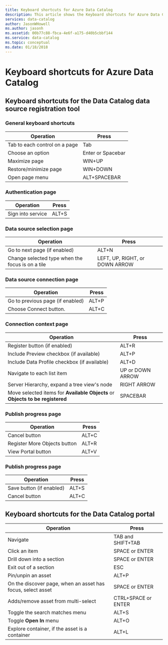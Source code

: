 ```yaml
---
title: Keyboard shortcuts for Azure Data Catalog 
description: This article shows the Keyboard shortcuts for Azure Data Catalog.
services: data-catalog
author: JasonWHowell
ms.author: jasonh
ms.assetid: 00b77c88-fbca-4e6f-a175-d40b5cbbf144
ms.service: data-catalog
ms.topic: conceptual
ms.date: 01/18/2018
---
```

# Keyboard shortcuts for Azure Data Catalog
## Keyboard shortcuts for the Data Catalog data source registration tool
### General keyboard shortcuts
| Operation | Press |
| --- | --- |
| Tab to each control on a page |Tab |
| Choose an option |Enter or Spacebar |
| Maximize page |WIN+UP |
| Restore/minimize page |WIN+DOWN |
| Open page menu |ALT+SPACEBAR |

### Authentication page
| Operation | Press |
| --- | --- |
| Sign into service |ALT+S |

### Data source selection page
| Operation | Press |
| --- | --- |
| Go to next page (if enabled) |ALT+N |
| Change selected type when the focus is on a tile |LEFT, UP, RIGHT, or DOWN ARROW |

### Data source connection page
| Operation | Press |
| --- | --- |
| Go to previous page (if enabled) |ALT+P |
| Choose Connect button. |ALT+C |

### Connection context page
| Operation | Press |
| --- | --- |
| Register button (if enabled) |ALT+R |
| Include Preview checkbox (if available) |ALT+P |
| Include Data Profile checkbox (if available) |ALT+D |
| Navigate to each list item |UP or DOWN ARROW |
| Server Hierarchy, expand a tree view's node |RIGHT ARROW |
| Move selected items for **Available Objects** or **Objects to be registered** |SPACEBAR |

### Publish progress page
| Operation | Press |
| --- | --- |
| Cancel button |ALT+C |
| Register More Objects button |ALT+R |
| View Portal button |ALT+V |

### Publish progress page
| Operation | Press |
| --- | --- |
| Save button (if enabled) |ALT+S |
| Cancel button |ALT+C |

## Keyboard shortcuts for the Data Catalog portal
| Operation | Press |
| --- | --- |
| Navigate |TAB and SHIFT+TAB |
| Click an item |SPACE or ENTER |
| Drill down into a section |SPACE or ENTER |
| Exit out of a section |ESC |
| Pin/unpin an asset |ALT+P |
| On the discover page, when an asset has focus, select asset |SPACE or ENTER |
| Adds/remove asset from multi-select |CTRL+SPACE or ENTER |
| Toggle the search matches menu |ALT+S |
| Toggle **Open In** menu |ALT+O |
| Explore container, if the asset is a container |ALT+L |

